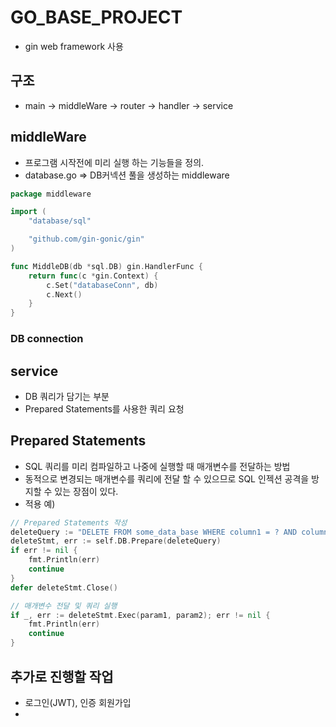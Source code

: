 # GO_BASE_PROJECT
- gin web framework 사용
## 구조
- main -> middleWare -> router -> handler -> service

## middleWare
- 프로그램 시작전에 미리 실행 하는 기능들을 정의.
- database.go => DB커넥션 풀을 생성하는 middleware
```go
package middleware

import (
	"database/sql"

	"github.com/gin-gonic/gin"
)

func MiddleDB(db *sql.DB) gin.HandlerFunc {
	return func(c *gin.Context) {
		c.Set("databaseConn", db)
		c.Next()
	}
}
```
### DB connection
## service
- DB 쿼리가 담기는 부분
- Prepared Statements를 사용한 쿼리 요청
## Prepared Statements
- SQL 쿼리를 미리 컴파일하고 나중에 실행할 때 매개변수를 전달하는 방법
- 동적으로 변경되는 매개변수를 쿼리에 전달 할 수 있으므로 SQL 인젝션 공격을 방지할 수 있는 장점이 있다.
- 적용 예)
```go
// Prepared Statements 작성
deleteQuery := "DELETE FROM some_data_base WHERE column1 = ? AND column2 = ?"
deleteStmt, err := self.DB.Prepare(deleteQuery)
if err != nil {
	fmt.Println(err)
	continue
}
defer deleteStmt.Close()

// 매개변수 전달 및 쿼리 실행
if _, err := deleteStmt.Exec(param1, param2); err != nil {
	fmt.Println(err)
	continue
}
```
## 추가로 진행할 작업
- 로그인(JWT), 인증 회원가입
- 
